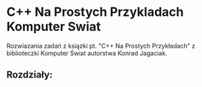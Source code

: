 # C++ Na Prostych Przykladach Komputer Swiat

Rozwiazania zadań z ksiązki pt. "C++ Na Prostych Przykładach" z biblioteczki Komputer Świat autorstwa Konrad Jagaciak.

## Rozdziały:
